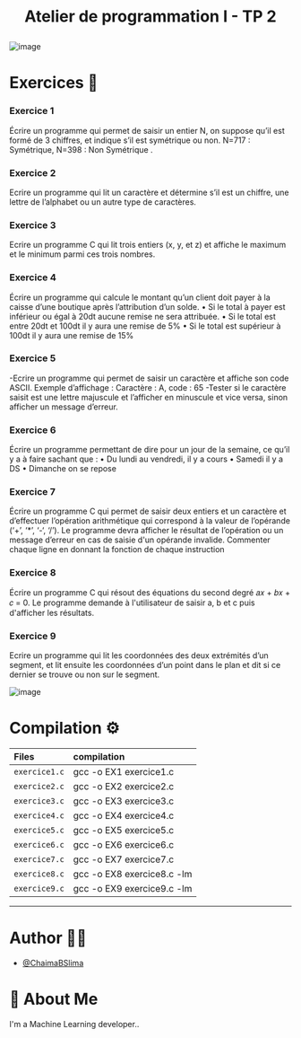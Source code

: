  <h1><p align="center"> Atelier de programmation I - TP 2  </h1></p></font>
 
![image](https://github.com/user-attachments/assets/4ed89436-debf-4399-b1a3-197ae05d6aff)


# Exercices :pushpin:

### Exercice 1 
Écrire un programme qui permet de saisir un entier N, on suppose qu’il est formé de 3 chiffres, et indique s’il est symétrique ou non.
N=717 : Symétrique, N=398 : Non Symétrique .

### Exercice 2 
Ecrire un programme qui lit un caractère et détermine s’il est un chiffre, une lettre de l’alphabet ou un autre type de caractères.

### Exercice 3 
Ecrire un programme C qui lit trois entiers (x, y, et z) et affiche le maximum et le minimum parmi ces trois nombres.

### Exercice 4
Écrire un programme qui calcule le montant qu’un client doit payer à la caisse d’une boutique après l’attribution d’un solde.
• Si le total à payer est inférieur ou égal à 20dt aucune remise ne sera attribuée.
• Si le total est entre 20dt et 100dt il y aura une remise de 5%
• Si le total est supérieur à 100dt il y aura une remise de 15%

### Exercice 5 
-Ecrire un programme qui permet de saisir un caractère et affiche son code ASCII. Exemple d’affichage :
Caractère : A, code : 65
-Tester si le caractère saisit est une lettre majuscule et l’afficher en minuscule et vice versa, sinon afficher un message d’erreur.

### Exercice 6 
Écrire un programme permettant de dire pour un jour de la semaine, ce qu’il y a à faire sachant que :
• Du lundi au vendredi, il y a cours
• Samedi il y a DS
• Dimanche on se repose

### Exercice 7 
Écrire un programme C qui permet de saisir deux entiers et un caractère et d’effectuer l’opération arithmétique qui correspond à la valeur de l’opérande (‘+’, ‘*’, ‘-‘, ‘/’).
 Le programme devra afficher le résultat de l’opération ou un message d’erreur en cas de saisie d'un opérande invalide.
Commenter chaque ligne en donnant la fonction de chaque instruction

### Exercice 8 
Écrire un programme C qui résout des équations du second degré 𝑎𝑥 + 𝑏𝑥 + 𝑐 = 0.
Le programme demande à l'utilisateur de saisir a, b et c puis d'afficher les résultats.

### Exercice 9
Ecrire un programme qui lit les coordonnées des deux extrémités d’un segment, et lit ensuite les coordonnées d’un point dans le plan et dit si ce dernier se trouve ou non sur le segment.

![image](https://github.com/user-attachments/assets/ccf373a3-68c9-4ae2-9949-af69a6d98b11)

# Compilation :gear:
| Files |  compilation              |
| :-------- |  :------------------------- |
| `exercice1.c` | gcc -o EX1 exercice1.c |
| `exercice2.c` | gcc -o EX2 exercice2.c |
| `exercice3.c` | gcc -o EX3 exercice3.c |
| `exercice4.c` | gcc -o EX4 exercice4.c |
| `exercice5.c` | gcc -o EX5 exercice5.c |
| `exercice6.c` | gcc -o EX6 exercice6.c |
| `exercice7.c` | gcc -o EX7 exercice7.c | 
| `exercice8.c` | gcc -o EX8 exercice8.c -lm |
| `exercice9.c` | gcc -o EX9 exercice9.c -lm |

***
# Author :woman_technologist:

- [@ChaimaBSlima](https://github.com/ChaimaBSlima)


# 🚀 About Me
I'm a Machine Learning developer..


